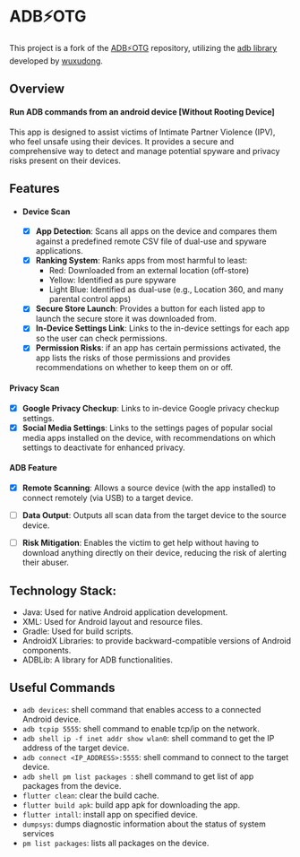 
# ADB⚡OTG

This project is a fork of the [ADB⚡OTG](https://github.com/KhunHtetzNaing/ADB-OTG) repository, utilizing the 
[adb library](https://github.com/wuxudong/flashbot) developed by [wuxudong](https://github.com/wuxudong).

## Overview
#### Run ADB commands from an android device [Without Rooting Device]
This app is designed to assist victims of Intimate Partner Violence (IPV), who feel unsafe using their devices. It provides a secure and comprehensive way to detect and manage potential spyware and privacy risks present on their devices.

## Features
- #### Device Scan
  - [x] **App Detection**: Scans all apps on the device and compares them against a predefined remote CSV file of dual-use and spyware applications.
  - [x] **Ranking System**: Ranks apps from most harmful to least:
      - Red: Downloaded from an external location (off-store)
      - Yellow: Identified as pure spyware
      - Light Blue: Identified as dual-use (e.g., Location 360, and many parental control apps)
  - [x] **Secure Store Launch**: Provides a button for each listed app to launch the secure store it was downloaded from.
  - [x] **In-Device Settings Link**: Links to the in-device settings for each app so the user can check permissions.
  - [x] **Permission Risks**: if an app has certain permissions activated, the app lists the risks of those permissions and provides recommendations on whether to keep them on or off.

#### Privacy Scan
- [x] **Google Privacy Checkup**: Links to in-device Google privacy checkup settings.
- [x] **Social Media Settings**: Links to the settings pages of popular social media apps installed on the device, with recommendations on which settings to deactivate for enhanced privacy.

#### ADB Feature
- [x] **Remote Scanning**: Allows a source device (with the app installed) to connect remotely (via USB) to a target device.
- [ ] **Data Output**: Outputs all scan data from the target device to the source device.
- [ ] **Risk Mitigation**: Enables the victim to get help without having to download anything directly on their device, reducing the risk of alerting their abuser.


## Technology Stack:
- Java: Used for native Android application development.
- XML: Used for Android layout and resource files.
- Gradle: Used for build scripts.
- AndroidX Libraries: to provide backward-compatible versions of Android components.
- ADBLib: A library for ADB functionalities.

## Useful Commands
- ```adb devices```: shell command that enables access to a connected Android device.
- ```adb tcpip 5555```: shell command to enable tcp/ip on the network.
- ```adb shell ip -f inet addr show wlan0```: shell command to get the IP address of the target device.
- ```adb connect <IP_ADDRESS>:5555```: shell command to connect to the target device.
- ```adb shell pm list packages ```: shell command to get list of app packages from the device.
- ```flutter clean```: clear the build cache.
- ```flutter build apk```: build app apk for downloading the app.
- ```flutter intall```: install app on specified device.
- ```dumpsys```: dumps diagnostic information about the status of system services
- ```pm list packages```: lists all packages on the device.
